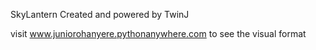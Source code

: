 SkyLantern
Created and powered by TwinJ

visit www.juniorohanyere.pythonanywhere.com to see the visual format
